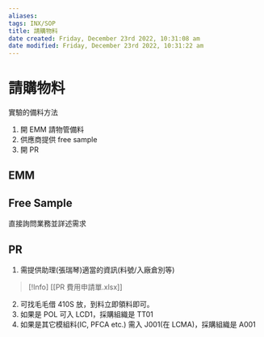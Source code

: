 ```yaml
---
aliases: 
tags: INX/SOP 
title: 請購物料
date created: Friday, December 23rd 2022, 10:31:08 am
date modified: Friday, December 23rd 2022, 10:31:22 am
---
```


# 請購物料

實驗的備料方法

1. 開 EMM 請物管備料
2. 供應商提供 free sample
3. 開 PR

## EMM

## Free Sample

直接詢問業務並詳述需求

## PR

1. 需提供助理(張瑞琴)適當的資訊(料號/入廠倉別等)
> [!Info]
> [[PR  費用申請單.xlsx]]

2. 可找毛毛借 410S 放，到料立即領料即可。
3. 如果是 POL 可入 LCD1，採購組織是 TT01
4. 如果是其它模組料(IC, PFCA etc.) 需入 J001(在 LCMA)，採購組織是 A001